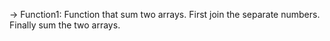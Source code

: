 -> Function1:
Function that sum two arrays.
First join the separate numbers.
Finally sum the two arrays.